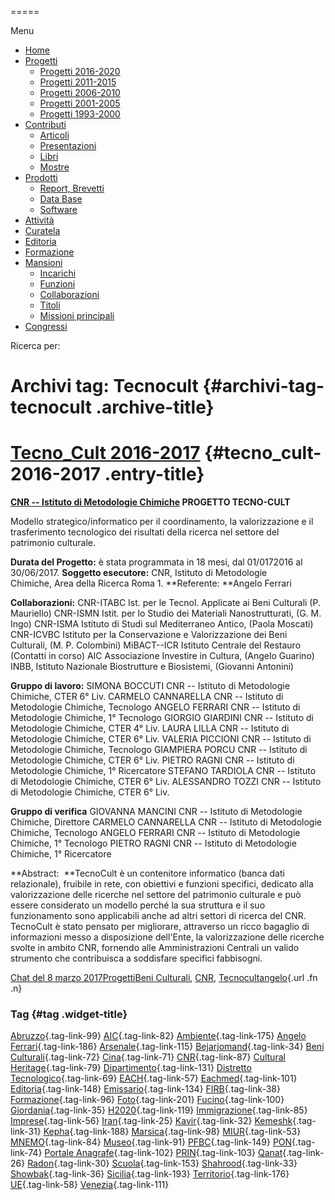 


=====

 

Menu



-   [Home](index.html)
-   [Progetti](index.html)
    -   [Progetti 2016-2020](index86ea.html?page_id=388)
    -   [Progetti 2011-2015](indexea29.html?page_id=474)
    -   [Progetti 2006-2010](index9b8d.html?page_id=525)
    -   [Progetti 2001-2005](index3429.html?page_id=494)
    -   [Progetti 1993-2000](index5532.html?page_id=559)
-   [Contributi](index376e.html?cat=13)
    -   [Articoli](index305b.html?page_id=438)
    -   [Presentazioni](index3fd7.html?page_id=441)
    -   [Libri](indexb842.html?page_id=450)
    -   [Mostre](index85de.html?page_id=1066)
-   [Prodotti](indexb5e7.html?cat=15)
    -   [Report, Brevetti](indexfea7.html?page_id=1069)
    -   [Data Base](index7175.html?page_id=1072)
    -   [Software](index1a36.html?page_id=1075)
-   [Attività](index852a.html?page_id=410)
-   [Curatela](index5b3e.html?page_id=416)
-   [Editoria](index1597.html?page_id=419)
-   [Formazione](index7f00.html?page_id=422)
-   [Mansioni](index7fa5.html?cat=138)
    -   [Incarichi](indexfc67.html?page_id=1050)
    -   [Funzioni](index5cc7.html?page_id=1061)
    -   [Collaborazioni](index5edb.html?page_id=1083)
    -   [Titoli](indexa54c.html?page_id=1239)
    -   [Missioni principali](indexe97a.html?page_id=1804)
-   [Congressi](index9c1c.html?page_id=425)

Ricerca per:

Archivi tag: Tecnocult {#archivi-tag-tecnocult .archive-title}
======================

[Tecno\_Cult 2016-2017](indexae62.html?p=397) {#tecno_cult-2016-2017 .entry-title}
=============================================

**[CNR -- Istituto di Metodologie Chimiche](http://www.imc.cnr.it/) PROGETTO TECNO-CULT**

Modello strategico/informatico per il coordinamento, la valorizzazione e il trasferimento tecnologico dei risultati della ricerca nel settore del patrimonio culturale.

**Durata del Progetto:** è stata programmata in 18 mesi, dal 01/0172016 al 30/06/2017. **Soggetto esecutore:** CNR, Istituto di Metodologie Chimiche, Area della Ricerca Roma 1. **Referente: **Angelo Ferrari

**Collaborazioni:** CNR-ITABC Ist. per le Tecnol. Applicate ai Beni Culturali (P. Mauriello) CNR-ISMN Istit. per lo Studio dei Materiali Nanostrutturati, (G. M. Ingo) CNR-ISMA Istituto di Studi sul Mediterraneo Antico, (Paola Moscati) CNR-ICVBC Istituto per la Conservazione e Valorizzazione dei Beni Culturali, (M. P. Colombini) MiBACT--ICR Istituto Centrale del Restauro (Contatti in corso) AIC Associazione Investire in Cultura, (Angelo Guarino) INBB, Istituto Nazionale Biostrutture e Biosistemi, (Giovanni Antonini)

**Gruppo di lavoro:** SIMONA BOCCUTI CNR -- Istituto di Metodologie Chimiche, CTER 6° Liv. CARMELO CANNARELLA CNR -- Istituto di Metodologie Chimiche, Tecnologo ANGELO FERRARI CNR -- Istituto di Metodologie Chimiche, 1° Tecnologo GIORGIO GIARDINI CNR -- Istituto di Metodologie Chimiche, CTER 4° Liv. LAURA LILLA CNR -- Istituto di Metodologie Chimiche, CTER 6° Liv. VALERIA PICCIONI CNR -- Istituto di Metodologie Chimiche, Tecnologo GIAMPIERA PORCU CNR -- Istituto di Metodologie Chimiche, CTER 6° Liv. PIETRO RAGNI CNR -- Istituto di Metodologie Chimiche, 1° Ricercatore STEFANO TARDIOLA CNR -- Istituto di Metodologie Chimiche, CTER 6° Liv. ALESSANDRO TOZZI CNR -- Istituto di Metodologie Chimiche, CTER 6° Liv.

**Gruppo di verifica** GIOVANNA MANCINI CNR -- Istituto di Metodologie Chimiche, Direttore CARMELO CANNARELLA CNR -- Istituto di Metodologie Chimiche, Tecnologo ANGELO FERRARI CNR -- Istituto di Metodologie Chimiche, 1° Tecnologo PIETRO RAGNI CNR -- Istituto di Metodologie Chimiche, 1° Ricercatore

**Abstract:  **TecnoCult è un contenitore informatico (banca dati relazionale), fruibile in rete, con obiettivi e funzioni specifici, dedicato alla valorizzazione delle ricerche nel settore del patrimonio culturale e può essere considerato un modello perché la sua struttura e il suo funzionamento sono applicabili anche ad altri settori di ricerca del CNR. TecnoCult è stato pensato per migliorare, attraverso un ricco bagaglio di informazioni messo a disposizione dell'Ente, la valorizzazione delle ricerche svolte in ambito CNR, fornendo alle Amministrazioni Centrali un valido strumento che contribuisca a soddisfare specifici fabbisogni.

[Chat del 8 marzo 2017](indexae62.html?p=397 "Permalink a Tecno_Cult 2016-2017")[Progetti](index0b40.html?cat=9)[Beni Culturali](index883e.html?tag=beni-culturali), [CNR](index47bd.html?tag=cnr), [Tecnocult](index39d0.html?tag=tecnocult)[angelo](indexcd64.html?author=1 "Vedi tutti gli articoli di angelo"){.url .fn .n}



### Tag {#tag .widget-title}

[Abruzzo](indexbf18.html?tag=abruzzo "2 argomenti"){.tag-link-99} [AIC](indexfd92.html?tag=aic "4 argomenti"){.tag-link-82} [Ambiente](indexa6a7.html?tag=ambiente "6 argomenti"){.tag-link-175} [Angelo Ferrari](indexdddd.html?tag=angelo-ferrari "22 argomenti"){.tag-link-186} [Arsenale](index6e38.html?tag=arsenale "2 argomenti"){.tag-link-115} [Bejarjomand](index93d3.html?tag=bejarjomand "1 argomento"){.tag-link-34} [Beni Culturali](index883e.html?tag=beni-culturali "14 argomenti"){.tag-link-72} [Cina](index26c3.html?tag=cina "2 argomenti"){.tag-link-71} [CNR](index47bd.html?tag=cnr "7 argomenti"){.tag-link-87} [Cultural Heritage](index49c7.html?tag=cultural-heritage "2 argomenti"){.tag-link-79} [Dipartimento](index79d6.html?tag=dipartimento "2 argomenti"){.tag-link-131} [Distretto Tecnologico](index057d.html?tag=distretto-tecnologico "2 argomenti"){.tag-link-69} [EACH](index42c8.html?tag=each "2 argomenti"){.tag-link-57} [Eachmed](indexcf6e.html?tag=eachmed "3 argomenti"){.tag-link-101} [Editoria](indexd50c.html?tag=editoria "1 argomento"){.tag-link-148} [Emissario](index7457.html?tag=emissario "4 argomenti"){.tag-link-134} [FIRB](index7342.html?tag=firb "3 argomenti"){.tag-link-38} [Formazione](index52c4.html?tag=formazione "3 argomenti"){.tag-link-96} [Foto](index2e63.html?tag=foto "2 argomenti"){.tag-link-201} [Fucino](index11b4.html?tag=fucino "5 argomenti"){.tag-link-100} [Giordania](index338b.html?tag=giordania "4 argomenti"){.tag-link-35} [H2020](index3914.html?tag=h2020 "10 argomenti"){.tag-link-119} [Immigrazione](index32ae.html?tag=immigrazione "4 argomenti"){.tag-link-85} [Imprese](index514c.html?tag=imprese "5 argomenti"){.tag-link-56} [Iran](index4241.html?tag=iran "5 argomenti"){.tag-link-25} [Kavir](index3aaa.html?tag=kavir "1 argomento"){.tag-link-32} [Kemeshk](index0773.html?tag=kemeshk "1 argomento"){.tag-link-31} [Kepha](index724b.html?tag=kepha "2 argomenti"){.tag-link-188} [Marsica](index6ce2.html?tag=marsica "5 argomenti"){.tag-link-98} [MIUR](index0aa1.html?tag=miur "3 argomenti"){.tag-link-53} [MNEMO](index7027.html?tag=mnemo "3 argomenti"){.tag-link-84} [Museo](index304a.html?tag=museo "2 argomenti"){.tag-link-91} [PFBC](indexc5dc.html?tag=pfbc "1 argomento"){.tag-link-149} [PON](index0011.html?tag=pon "4 argomenti"){.tag-link-74} [Portale Anagrafe](indexe42c.html?tag=portale-anagrafe "2 argomenti"){.tag-link-102} [PRIN](index9cf1.html?tag=prin "2 argomenti"){.tag-link-103} [Qanat](index339d.html?tag=qanat "6 argomenti"){.tag-link-26} [Radon](index68d2.html?tag=radon "3 argomenti"){.tag-link-30} [Scuola](index2953.html?tag=scuola "2 argomenti"){.tag-link-153} [Shahrood](index6549.html?tag=shahrood "2 argomenti"){.tag-link-33} [Showbak](indexde02.html?tag=showbak "4 argomenti"){.tag-link-36} [Sicilia](index4efa.html?tag=sicilia "2 argomenti"){.tag-link-193} [Territorio](indexfff4.html?tag=territorio "4 argomenti"){.tag-link-176} [UE](index3f45.html?tag=ue "12 argomenti"){.tag-link-58} [Venezia](index05f5.html?tag=venezia "8 argomenti"){.tag-link-111}
